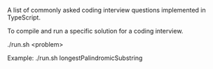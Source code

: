 A list of commonly asked coding interview questions implemented in TypeScript.

To compile and run a specific solution for a coding interview.

./run.sh &lt;problem&gt;

Example:
./run.sh longestPalindromicSubstring

